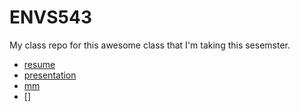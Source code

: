 # ENVS543

My class repo for this awesome class that I'm taking this sesemster. 


- [resume](https://chrispleasant1.github.io/ENVS543/R%C3%A9sum%C3%A9inR.html)
- [presentation](https://chrispleasant1.github.io/ENVS543/Presentation.html)
- [mm](https://chrispleasant1.github.io/ENVS543/mm.html) 
- []
